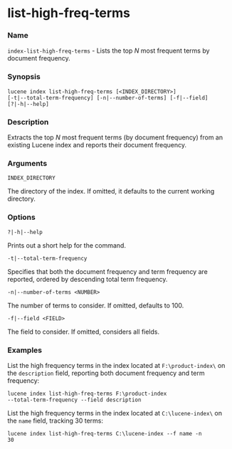 # list-high-freq-terms

### Name

`index-list-high-freq-terms` - Lists the top *N* most frequent terms by document frequency.

### Synopsis

<code>lucene index list-high-freq-terms [\<INDEX_DIRECTORY>] [-t|--total-term-frequency] [-n|--number-of-terms] [-f|--field] [?|-h|--help]</code>

### Description

Extracts the top *N* most frequent terms (by document frequency) from an existing Lucene index and reports their
document frequency.

### Arguments

`INDEX_DIRECTORY`

The directory of the index. If omitted, it defaults to the current working directory.

### Options

`?|-h|--help`

Prints out a short help for the command.

`-t|--total-term-frequency`

Specifies that both the document frequency and term frequency are reported, ordered by descending total term frequency.

`-n|--number-of-terms <NUMBER>`

The number of terms to consider. If omitted, defaults to 100.

`-f|--field <FIELD>`

The field to consider. If omitted, considers all fields.

### Examples

List the high frequency terms in the index located at `F:\product-index\` on the `description` field, reporting both document frequency and term frequency:

<code>lucene index list-high-freq-terms F:\product-index --total-term-frequency --field description</code>


List the high frequency terms in the index located at `C:\lucene-index\` on the `name` field, tracking 30 terms:

<code>lucene index list-high-freq-terms C:\lucene-index --f name -n 30</code>
